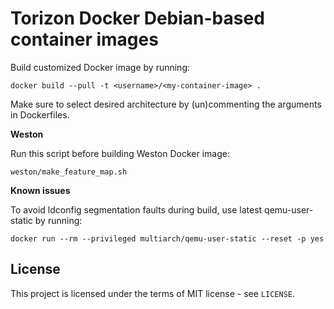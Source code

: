 
# Torizon Docker Debian-based container images

Build customized Docker image by running:
```
docker build --pull -t <username>/<my-container-image> .
```
Make sure to select desired architecture by (un)commenting the arguments in Dockerfiles.

**Weston**

Run this script before building Weston Docker image:
```
weston/make_feature_map.sh
```

**Known issues**

To avoid ldconfig segmentation faults during build, use latest qemu-user-static by running:
```
docker run --rm --privileged multiarch/qemu-user-static --reset -p yes
```

## License
This project is licensed under the terms of MIT license - see `LICENSE`.
